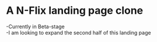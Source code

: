 # A N-Flix landing page clone

-Currently in Beta-stage</br>
-I am looking to expand the second half of this landing page

